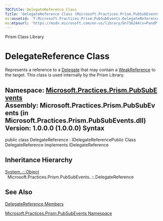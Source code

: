 ```yaml
---
TOCTitle: DelegateReference Class
Title: 'DelegateReference Class (Microsoft.Practices.Prism.PubSubEvents)'
ms:assetid: 'T:Microsoft.Practices.Prism.PubSubEvents.DelegateReference'
ms:mtpsurl: 'https://msdn.microsoft.com/en-us/library/Dn736244(v=PandP.50)'
---
```


Prism Class Library

DelegateReference Class
=======================

Represents a reference to a [Delegate](http://msdn2.microsoft.com/en-us/library/y22acf51) that may contain a [WeakReference](http://msdn2.microsoft.com/en-us/library/hbh8w2zd) to the target. This class is used internally by the Prism Library.

**Namespace:** [Microsoft.Practices.Prism.PubSubEvents](https://msdn.microsoft.com/n:microsoft.practices.prism.pubsubevents)
**Assembly:** Microsoft.Practices.Prism.PubSubEvents (in Microsoft.Practices.Prism.PubSubEvents.dll) Version: 1.0.0.0 (1.0.0.0)
Syntax
------

<span id="syntaxToggle"></span>public class DelegateReference : IDelegateReferencePublic Class DelegateReference Implements IDelegateReference

Inheritance Hierarchy
---------------------

<span id="familyToggle"></span>[System..::.Object](http://msdn2.microsoft.com/en-us/library/e5kfa45b)
  Microsoft.Practices.Prism.PubSubEvents..::.DelegateReference

See Also
--------

<span id="seeAlsoToggle"></span>
[DelegateReference Members](https://msdn.microsoft.com/allmembers.t:microsoft.practices.prism.pubsubevents.delegatereference)

[Microsoft.Practices.Prism.PubSubEvents Namespace](https://msdn.microsoft.com/n:microsoft.practices.prism.pubsubevents)
